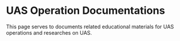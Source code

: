 # UAS Operation Documentations
This page serves to documents related educational materials for UAS operations and researches on UAS.

